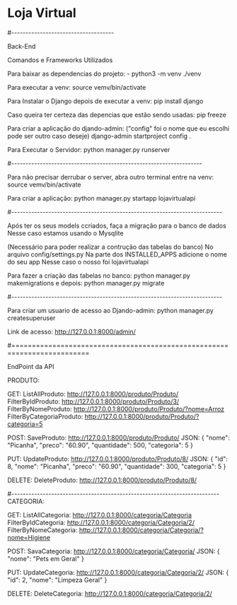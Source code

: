 # Loja Virtual


#------------------------------------

Back-End

Comandos e Frameworks Utilizados

Para baixar as dependencias do projeto:
    - python3 -m venv ./venv

Para executar a venv:
    source vemv/bin/activate


Para Instalar o Django depois de executar a venv:
    pip install django

Caso queira ter certeza das depencias que estão sendo usadas:
    pip freeze

Para criar a aplicação do djando-admin:
("config" foi o nome que eu escolhi pode ser outro caso deseje)
    django-admin startproject config .

Para Executar o Servidor:
    python manager.py runserver

#-------------------------------------------------------------------

Para não precisar derrubar o server, abra outro terminal
entre na venv:
    source vemv/bin/activate

Para criar a aplicação:
    python manager.py startapp lojavirtualapi

#--------------------------------------------------------------------------

Após ter os seus models ccriados, faça a migração para o banco de dados
Nesse caso estamos usando o Mysqlite

(Necessário para poder realizar a contrução das tabelas do banco)
No arquivo config/settings.py
    Na parte dos INSTALLED_APPS adicione o nome do seu app
    Nesse caso o nosso foi lojavirtualapi

Para fazer a criação das tabelas no banco:
    python manager.py makemigrations
e depois:
    python manager.py migrate

#--------------------------------------------------------------------------

Para criar um usuario de acesso ao Djando-admin:
  python manager.py createsuperuser
  
  Link de acesso: 
    http://127.0.0.1:8000/admin/

#=========================================================================

EndPoint da API

PRODUTO:

GET:
  ListAllProduto: http://127.0.0.1:8000/produto/Produto/
  FilterByIdProduto: http://127.0.0.1:8000/produto/Produto/3/
  FilterByNomeProduto: http://127.0.0.1:8000/produto/Produto/?nome=Arroz
  FilterByCategoriaProduto: http://127.0.0.1:8000/produto/Produto/?categoria=5
  
POST:
  SaveProduto: http://127.0.0.1:8000/produto/Produto/
  JSON:
    {
      "nome": "Picanha",
      "preco": "60.90",
      "quantidade": 500,
      "categoria": 5
    }
    
PUT:
  UpdateProduto: http://127.0.0.1:8000/produto/Produto/8/
  JSON:
    {
      "id": 8,
      "nome": "Picanha",
      "preco": "60.90",
      "quantidade": 300,
      "categoria": 5
    }
    
DELETE:
  DeleteProduto: http://127.0.0.1:8000/produto/Produto/8/
    

#-------------------------------------------------------------------------
CATEGORIA:

GET:
  ListAllCategoria: http://127.0.0.1:8000/categoria/Categoria
  FilterByIdCategoria: http://127.0.0.1:8000/categoria/Categoria/2/
  FilterByNomeCategoria: http://127.0.0.1:8000/categoria/Categoria/?nome=Higiene
  
POST:
  SavaCategoria: http://127.0.0.1:8000/categoria/Categoria/
  JSON:
    {
      "nome": "Pets em Geral"
    }
    
PUT:
  UpdateCategoria: http://127.0.0.1:8000/categoria/Categoria/2/
  JSON:
    {
      "id": 2,
      "nome": "Limpeza Geral"
    }
    
DELETE:
  DeleteCategoria: http://127.0.0.1:8000/categoria/Categoria/2/







